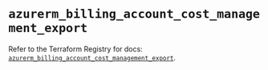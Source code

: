 # `azurerm_billing_account_cost_management_export`

Refer to the Terraform Registry for docs: [`azurerm_billing_account_cost_management_export`](https://registry.terraform.io/providers/hashicorp/azurerm/4.25.0/docs/resources/billing_account_cost_management_export).
